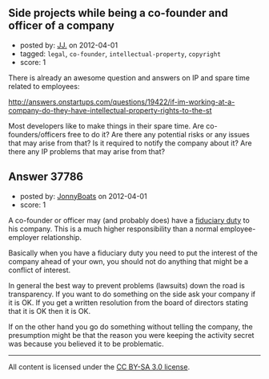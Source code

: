 ## Side projects while being a co-founder and officer of a company

- posted by: [JJ.](https://stackexchange.com/users/-1/17128-jj) on 2012-04-01
- tagged: `legal`, `co-founder`, `intellectual-property`, `copyright`
- score: 1

There is already an awesome question and answers on IP and spare time related to employees:

http://answers.onstartups.com/questions/19422/if-im-working-at-a-company-do-they-have-intellectual-property-rights-to-the-st

Most developers like to make things in their spare time. Are co-founders/officers free to do it? Are there any potential risks or any issues that may arise from that? Is it required to notify the company about it? Are there any IP problems that may arise from that?


## Answer 37786

- posted by: [JonnyBoats](https://stackexchange.com/users/-1/3100-jonnyboats) on 2012-04-01
- score: 1

<p>A co-founder or officer may (and probably does) have a <a href="http://en.wikipedia.org/wiki/Fiduciary" rel="nofollow">fiduciary duty</a> to his company. This is a much higher responsibility than a normal employee-employer relationship.</p>

<p>Basically when you have a fiduciary duty you need to put the interest of the company ahead of your own, you should not do anything that might be a conflict of interest.</p>

<p>In general the best way to prevent problems (lawsuits) down the road is transparency. If you want to do something on the side ask your company if it is OK. If you get a written resolution from the board of directors stating that it is OK then it is OK.</p>

<p>If on the other hand you go do something without telling the company, the presumption might be that the reason you were keeping the activity secret was because you believed it to be problematic.</p>




---

All content is licensed under the [CC BY-SA 3.0 license](https://creativecommons.org/licenses/by-sa/3.0/).
